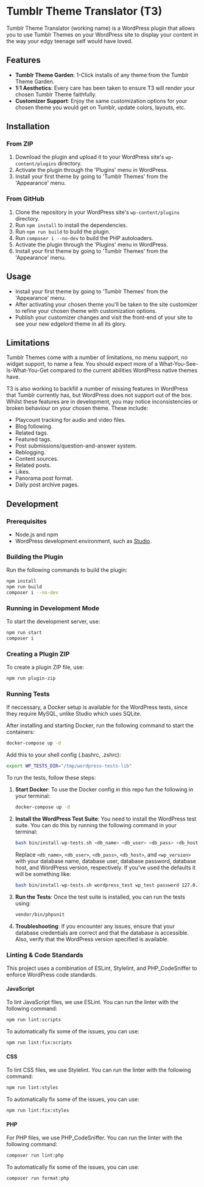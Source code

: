# Tumblr Theme Translator (T3)

Tumblr Theme Translator (working name) is a WordPress plugin that allows you to use Tumblr Themes on your WordPress site to display your content in the way your edgy teenage self would have loved.

## Features

- **Tumblr Theme Garden**: 1-Click installs of any theme from the Tumblr Theme Garden.
- **1:1 Aesthetics**: Every care has been taken to ensure T3 will render your chosen Tumblr Theme faithfully.
- **Customizer Support**: Enjoy the same customization options for your chosen theme you would get on Tumblr, update colors, layouts, etc.

## Installation

### From ZIP

1. Download the plugin and upload it to your WordPress site's `wp-content/plugins` directory.
2. Activate the plugin through the 'Plugins' menu in WordPress.
3. Install your first theme by going to 'Tumblr Themes' from the 'Appearance' menu.

### From GitHub

1. Clone the repository in your WordPress site's `wp-content/plugins` directory.
2. Run `npm install` to install the dependencies.
3. Run `npm run build` to build the plugin.
4. Run `composer i --no-dev` to build the PHP autoloaders.
5. Activate the plugin through the 'Plugins' menu in WordPress.
6. Install your first theme by going to 'Tumblr Themes' from the 'Appearance' menu.

## Usage

- Install your first theme by going to 'Tumblr Themes' from the 'Appearance' menu.
- After activating your chosen theme you'll be taken to the site customizer to refine your chosen theme with customization options.
- Publish your customizer changes and visit the front-end of your site to see your new edgelord theme in all its glory.

## Limitations

Tumblr Themes come with a number of limitations, no menu support, no widget support, to name a few. You should expect more of a What-You-See-Is-What-You-Get compared to the current abilities WordPress native themes have.

T3 is also working to backfill a number of missing features in WordPress that Tumblr currently has, but WordPress does not support out of the box. Whilst these features are in development, you may notice inconsistencies or broken behaviour on your chosen theme. These include:

- Playcount tracking for audio and video files.
- Blog following.
- Related tags.
- Featured tags.
- Post submissions/question-and-answer system.
- Reblogging.
- Content sources.
- Related posts.
- Likes.
- Panorama post format.
- Daily post archive pages.

## Development

### Prerequisites

- Node.js and npm
- WordPress development environment, such as [Studio](https://developer.wordpress.com/studio/).

### Building the Plugin

Run the following commands to build the plugin:

```bash
npm install
npm run build
composer i --no-dev
```

### Running in Development Mode

To start the development server, use:

```bash
npm run start
composer i
```

### Creating a Plugin ZIP

To create a plugin ZIP file, use:

```bash
npm run plugin-zip
```

### Running Tests

If neccessary, a Docker setup is available for the WordPress tests, since they require MySQL, unlike Studio which uses SQLite.

After installing and starting Docker, run the following command to start the containers:
```bash
docker-compose up -d
```

Add this to your shell config (.bashrc, .zshrc):

```bash
export WP_TESTS_DIR="/tmp/wordpress-tests-lib"
```

To run the tests, follow these steps:

1. **Start Docker**: To use the Docker config in this repo fun the following in your terminal:

	```bash
	docker-compose up -d
	```

2. **Install the WordPress Test Suite**: You need to install the WordPress test suite. You can do this by running the following command in your terminal:

    ```bash
    bash bin/install-wp-tests.sh <db_name> <db_user> <db_pass> <db_host> <wp_version>
    ```

    Replace `<db_name>`, `<db_user>`, `<db_pass>`, `<db_host>`, and `<wp_version>` with your database name, database user, database password, database host, and WordPress version, respectively. If you've used the defaults it will be something like:

	```bash
	bash bin/install-wp-tests.sh wordpress_test wp_test password 127.0.0.1:3306
	```

3. **Run the Tests**: Once the test suite is installed, you can run the tests using:

    ```bash
    vendor/bin/phpunit 
    ```

4. **Troubleshooting**: If you encounter any issues, ensure that your database credentials are correct and that the database is accessible. Also, verify that the WordPress version specified is available.

### Linting & Code Standards

This project uses a combination of ESLint, Stylelint, and PHP_CodeSniffer to enforce WordPress code standards.

#### JavaScript

To lint JavaScript files, we use ESLint. You can run the linter with the following command:

```bash
npm run lint:scripts
```

To automatically fix some of the issues, you can use:

```bash
npm run lint:fix:scripts
```

#### CSS

To lint CSS files, we use Stylelint. You can run the linter with the following command:

```bash
npm run lint:styles
```

To automatically fix some of the issues, you can use:

```bash
npm run lint:fix:styles
```

#### PHP

For PHP files, we use PHP_CodeSniffer. You can run the linter with the following command:

```bash
composer run lint:php
```

To automatically fix some of the issues, you can use:

```bash
composer run format:php
```
